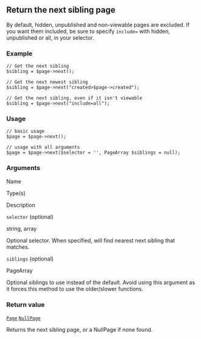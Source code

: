 Return the next sibling page
----------------------------

By default, hidden, unpublished and non-viewable pages are excluded. If you want them included, be sure to specify `include=` with hidden, unpublished or all, in your selector.

### Example

    // Get the next sibling
    $sibling = $page->next();
    
    // Get the next newest sibling
    $sibling = $page->next("created>$page->created");
    
    // Get the next sibling, even if it isn't viewable
    $sibling = $page->next("include=all");

### Usage

    // basic usage
    $page = $page->next();
    
    // usage with all arguments
    $page = $page->next($selector = '', PageArray $siblings = null);

### Arguments

Name

Type(s)

Description

`selector` (optional)

string, array

Optional selector. When specified, will find nearest next sibling that matches.

`siblings` (optional)

PageArray

Optional siblings to use instead of the default. Avoid using this argument as it forces this method to use the older/slower functions.

### Return value

[`Page`](/api/ref/page/) [`NullPage`](/api/ref/null-page/)

Returns the next sibling page, or a NullPage if none found.


